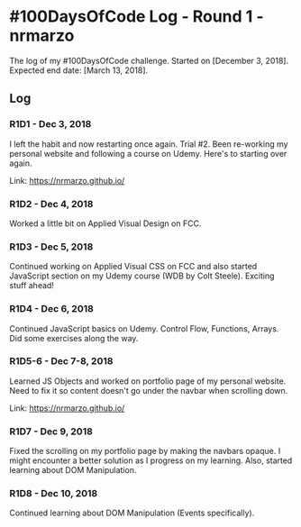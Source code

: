# #100DaysOfCode Log - Round 1 - nrmarzo

The log of my #100DaysOfCode challenge. Started on [December 3, 2018]. Expected end date: [March 13, 2018]. 

## Log

### R1D1 - Dec 3, 2018
I left the habit and now restarting once again. Trial #2. Been re-working my personal website and following a course on Udemy. Here's to starting over again. 

Link: https://nrmarzo.github.io/ 

### R1D2 - Dec 4, 2018
Worked a little bit on Applied Visual Design on FCC.

### R1D3 - Dec 5, 2018
Continued working on Applied Visual CSS on FCC and also started JavaScript section on my Udemy course (WDB by Colt Steele). Exciting stuff ahead!

### R1D4 - Dec 6, 2018
Continued JavaScript basics on Udemy. Control Flow, Functions, Arrays. Did some exercises along the way.

### R1D5-6 - Dec 7-8, 2018
Learned JS Objects and worked on portfolio page of my personal website. Need to fix it so content doesn't go under the navbar when scrolling down. 

Link: https://nrmarzo.github.io/ 

### R1D7 - Dec 9, 2018
Fixed the scrolling on my portfolio page by making the navbars opaque. I might encounter a better solution as I progress on my learning. Also, started learning about DOM Manipulation.

### R1D8 - Dec 10, 2018
Continued learning about DOM Manipulation (Events specifically). 
